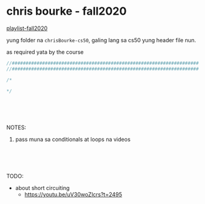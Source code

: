 

# chris bourke - fall2020

[playlist-fall2020](https://www.youtube.com/playlist?list=PL4IH6CVPpTZUDrM4PUMcqWDsLnkHfCMqN)



yung folder na `chrisBourke-cs50`, galing lang sa cs50 yung header file nun.

as required yata by the course


```c
//####################################################################
//####################################################################

/*

*/
```

<br> <br> <br>

NOTES:
1. pass muna sa conditionals at loops na videos



<br> <br> <br>


TODO:

- about short circuiting
	- https://youtu.be/uV30woZlcrs?t=2495






















